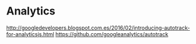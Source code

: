# Analytics

http://googledevelopers.blogspot.com.es/2016/02/introducing-autotrack-for-analyticsjs.html
https://github.com/googleanalytics/autotrack

